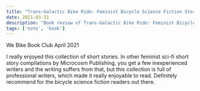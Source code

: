 ```yaml
---
title: "Trans-Galactic Bike Ride: Feminist Bicycle Science Fiction Stories of Transgender and Nonbinary Adventurers"
date: 2021-03-31
description: "Book review of Trans-Galactic Bike Ride: Feminist Bicycle Science Fiction Stories of Transgender and Nonbinary Adventurers by Lydia Rogue"
tags: ['note', 'book']
---
```

We Bike Book Club April 2021

I really enjoyed this collection of short stories. In other feminist sci-fi short story compilations 
by Microcosm Publishing, you get a few inexperienced writers and the writing suffers from that, 
but this collection is full of professional writers, which made it really enjoyable to read. Definitely 
recommend for the bicycle science fiction readers out there. 
